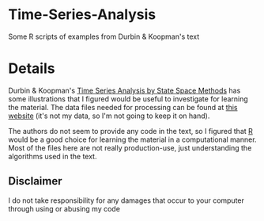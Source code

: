 Time-Series-Analysis
====================
Some R scripts of examples from Durbin & Koopman's text

Details
=======
Durbin & Koopman's [Time Series Analysis by State Space Methods](https://www.amazon.com/Time-Analysis-State-Space-Methods/dp/019964117X) has some illustrations that I figured would be useful to investigate for learning the material. The data files needed for processing can be found at [this website](http://www.ssfpack.com/DKbook.html) (it's not my data, so I'm not going to keep it on hand).

The authors do not seem to provide any code in the text, so I figured that [R](https://www.r-project.org/) would be a good choice for learning the material in a computational manner. Most of the files here are not really production-use, just understanding the algorithms used in the text.

Disclaimer
----------
I do not take responsibility for any damages that occur to your computer through using or abusing my code
